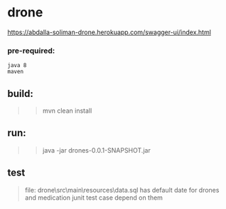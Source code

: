 # drone
https://abdalla-soliman-drone.herokuapp.com/swagger-ui/index.html
### pre-required:
    java 8
    maven 

## build:
>> mvn clean install 
## run:
>> java -jar drones-0.0.1-SNAPSHOT.jar
## test
>  file:  drone\src\main\resources\data.sql
> has default date for drones and medication 
> junit test case depend on them

